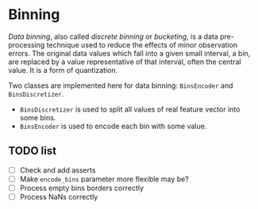 # Binning

_Data binning_, also called _discrete binning_ or _bucketing_, is a data pre-processing technique used to reduce the effects of minor observation errors. The original data values which fall into a given small interval, a bin, are replaced by a value representative of that interval, often the central value. It is a form of quantization.

Two classes are implemented here for data binning: `BinsEncoder` and `BinsDiscretizer`.

* `BinsDiscretizer` is used to split all values of real feature vector into some bins.
* `BinsEncoder` is used to encode each bin with some value.

## TODO list
- [ ] Check and add asserts
- [ ] Make `encode_bins` parameter more flexible may be?
- [ ] Process empty bins borders correctly
- [ ] Process NaNs correctly
